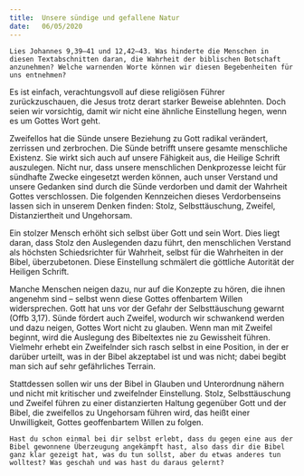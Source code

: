 ```yaml
---
title:  Unsere sündige und gefallene Natur
date:   06/05/2020
---
```


`Lies Johannes 9,39–41 und 12,42–43. Was hinderte die Menschen in diesen Textabschnitten daran, die Wahrheit der biblischen Botschaft anzunehmen? Welche warnenden Worte können wir diesen Begebenheiten für uns entnehmen?`

Es ist einfach, verachtungsvoll auf diese religiösen Führer zurückzuschauen, die Jesus trotz derart starker Beweise ablehnten. Doch seien wir vorsichtig, damit wir nicht eine ähnliche Einstellung hegen, wenn es um Gottes Wort geht.

Zweifellos hat die Sünde unsere Beziehung zu Gott radikal verändert, zerrissen und zerbrochen. Die Sünde betrifft unsere gesamte menschliche Existenz. Sie wirkt sich auch auf unsere Fähigkeit aus, die Heilige Schrift auszulegen. Nicht nur, dass unsere menschlichen Denkprozesse leicht für sündhafte Zwecke eingesetzt werden können, auch unser Verstand und unsere Gedanken sind durch die Sünde verdorben und damit der Wahrheit Gottes verschlossen. Die folgenden Kennzeichen dieses Verdorbenseins lassen sich in unserem Denken finden: Stolz, Selbsttäuschung, Zweifel, Distanziertheit und Ungehorsam.

Ein stolzer Mensch erhöht sich selbst über Gott und sein Wort. Dies liegt daran, dass Stolz den Auslegenden dazu führt, den menschlichen Verstand als höchsten Schiedsrichter für Wahrheit, selbst für die Wahrheiten in der Bibel, überzubetonen. Diese Einstellung schmälert die göttliche Autorität der Heiligen Schrift.

Manche Menschen neigen dazu, nur auf die Konzepte zu hören, die ihnen angenehm sind – selbst wenn diese Gottes offenbartem Willen widersprechen. Gott hat uns vor der Gefahr der Selbsttäuschung gewarnt (Offb 3,17). Sünde fördert auch Zweifel, wodurch wir schwankend werden und dazu neigen, Gottes Wort nicht zu glauben. Wenn man mit Zweifel beginnt, wird die Auslegung des Bibeltextes nie zu Gewissheit führen. Vielmehr erhebt ein Zweifelnder sich rasch selbst in eine Position, in der er darüber urteilt, was in der Bibel akzeptabel ist und was nicht; dabei begibt man sich auf sehr gefährliches Terrain.

Stattdessen sollen wir uns der Bibel in Glauben und Unterordnung nähern und nicht mit kritischer und zweifelnder Einstellung. Stolz, Selbsttäuschung und Zweifel führen zu einer distanzierten Haltung gegenüber Gott und der Bibel, die zweifellos zu Ungehorsam führen wird, das heißt einer Unwilligkeit, Gottes geoffenbartem Willen zu folgen.

`Hast du schon einmal bei dir selbst erlebt, dass du gegen eine aus der Bibel gewonnene Überzeugung angekämpft hast, also dass dir die Bibel ganz klar gezeigt hat, was du tun sollst, aber du etwas anderes tun wolltest? Was geschah und was hast du daraus gelernt?`